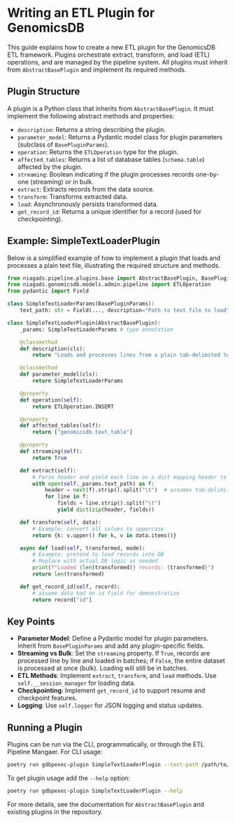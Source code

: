 # Writing an ETL Plugin for GenomicsDB

This guide explains how to create a new ETL plugin for the GenomicsDB ETL framework. Plugins orchestrate extract, transform, and load (ETL) operations, and are managed by the pipeline system. All plugins must inherit from `AbstractBasePlugin` and implement its required methods.

## Plugin Structure

A plugin is a Python class that inherits from `AbstractBasePlugin`. It must implement the following abstract methods and properties:

- `description`: Returns a string describing the plugin.
- `parameter_model`: Returns a Pydantic model class for plugin parameters (subclass of `BasePluginParams`).
- `operation`: Returns the `ETLOperation` type for the plugin.
- `affected_tables`: Returns a list of database tables (`schema.table`) affected by the plugin.
- `streaming`: Boolean indicating if the plugin processes records one-by-one (streaming) or in bulk.
- `extract`: Extracts records from the data source.
- `transform`: Transforms extracted data.
- `load`: Asynchronously persists transformed data.
- `get_record_id`: Returns a unique identifier for a record (used for checkpointing).

## Example: SimpleTextLoaderPlugin

Below is a simplified example of how to implement a plugin that loads and processes a plain text file, illustrating the required structure and methods.

```python
from niagads.pipeline.plugins.base import AbstractBasePlugin, BasePluginParams
from niagads.genomicsdb.models.admin.pipeline import ETLOperation
from pydantic import Field

class SimpleTextLoaderParams(BasePluginParams):
    text_path: str = Field(..., description="Path to text file to load")

class SimpleTextLoaderPlugin(AbstractBasePlugin):
    _params: SimpleTextLoaderParams # type annotation

    @classmethod
    def description(cls):
        return "Loads and processes lines from a plain tab-delimited text file."

    @classmethod
    def parameter_model(cls):
        return SimpleTextLoaderParams

    @property
    def operation(self):
        return ETLOperation.INSERT

    @property
    def affected_tables(self):
        return ["genomicsdb.text_table"]

    @property
    def streaming(self):
        return True

    def extract(self):
        # Parse header and yield each line as a dict mapping header to values
        with open(self._params.text_path) as f:
            header = next(f).strip().split("\t")  # assumes tab-delimited
            for line in f:
                fields = line.strip().split("\t")
                yield dict(zip(header, fields))

    def transform(self, data):
        # Example: convert all values to uppercase
        return {k: v.upper() for k, v in data.items()}

    async def load(self, transformed, mode):
        # Example: pretend to load records into DB
        # Replace with actual DB logic as needed
        print(f"Loaded {len(transformed)} records: {transformed}")
        return len(transformed)

    def get_record_id(self, record):
        # assume data had an id field for demonstration
        return record["id"]
```

## Key Points

- **Parameter Model**: Define a Pydantic model for plugin parameters. Inherit from `BasePluginParams` and add any plugin-specific fields.
- **Streaming vs Bulk**: Set the `streaming` property. If `True`, records are processed line by line and loaded in batches; if `False`, the entire dataset is processed at once (bulk).  Loading will still be in batches.
- **ETL Methods**: Implement `extract`, `transform`, and `load` methods. Use `self.__session_manager` for loading data.
- **Checkpointing**: Implement `get_record_id` to support resume and checkpoint features.
- **Logging**: Use `self.logger` for JSON logging and status updates.

## Running a Plugin

Plugins can be run via the CLI, programmatically, or through the ETL Pipeline Mangaer. For CLI usage:

```bash
poetry run gdbpexec-plugin SimpleTextLoaderPlugin --text-path /path/to/file.txt --mode COMMIT
```

To get plugin usage add the `--help` option:

```bash
poetry run gdbpexec-plugin SimpleTextLoaderPlugin --help
```


For more details, see the documentation for `AbstractBasePlugin` and existing plugins in the repository.
